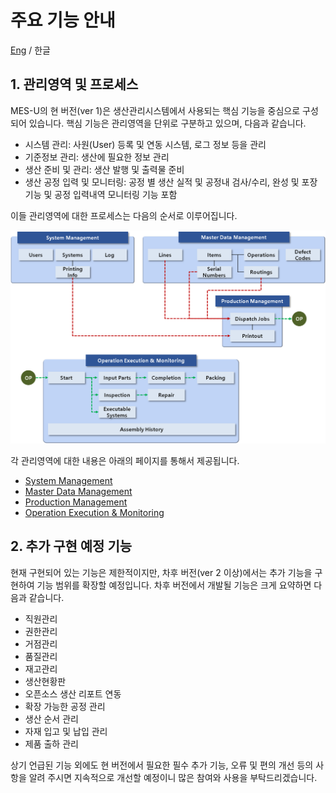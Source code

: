 # 주요 기능 안내 

[Eng](features.md) / 한글

## 1. 관리영역 및 프로세스

MES-U의 현 버전(ver 1)은 생산관리시스템에서 사용되는 핵심 기능을 중심으로 구성되어 있습니다. 핵심 기능은 관리영역을 단위로 구분하고 있으며, 다음과 같습니다.

+ 시스템 관리: 사원(User) 등록 및 연동 시스템, 로그 정보 등을 관리
+ 기준정보 관리: 생산에 필요한 정보 관리
+ 생산 준비 및 관리: 생산 발행 및 출력물 준비
+ 생산 공정 입력 및 모니터링: 공정 별 생산 실적 및 공정내 검사/수리, 완성 및 포장 기능 및 공정 입력내역 모니터링 기능 포함

이들 관리영역에 대한 프로세스는 다음의 순서로 이루어집니다.

![Process](./images/process.png)


각 관리영역에 대한 내용은 아래의 페이지를 통해서 제공됩니다.

+ [System Management](./manual_system_mgmt.ko-KR.md)
+ [Master Data Management](./manual_mdm.ko-KR.md)
+ [Production Management](./manual_production_mgmt.ko-KR.md)
+ [Operation Execution & Monitoring](./manual_operation_exec.ko-KR.md)
  

## 2. 추가 구현 예정 기능

현재 구현되어 있는 기능은 제한적이지만, 차후 버전(ver 2 이상)에서는 추가 기능을 구현하여 기능 범위를 확장할 예정입니다. 
차후 버전에서 개발될 기능은 크게 요약하면 다음과 같습니다.

+ 직원관리
+ 권한관리
+ 거점관리
+ 품질관리
+ 재고관리
+ 생산현황판
+ 오픈소스 생산 리포트 연동
+ 확장 가능한 공정 관리
+ 생산 순서 관리
+ 자재 입고 및 납입 관리
+ 제품 출하 관리

상기 언급된 기능 외에도 현 버전에서 필요한 필수 추가 기능, 오류 및 편의 개선 등의 사항을 알려 주시면 지속적으로 개선할 예정이니 많은 참여와 사용을 부탁드리겠습니다.


